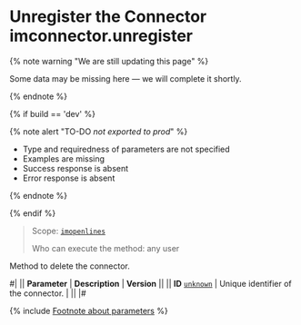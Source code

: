 # Unregister the Connector imconnector.unregister

{% note warning "We are still updating this page" %}

Some data may be missing here — we will complete it shortly.

{% endnote %}

{% if build == 'dev' %}

{% note alert "TO-DO _not exported to prod_" %}

- Type and requiredness of parameters are not specified
- Examples are missing
- Success response is absent
- Error response is absent
  
{% endnote %}

{% endif %}

> Scope: [`imopenlines`](../../scopes/permissions.md)
>
> Who can execute the method: any user

Method to delete the connector.

#|
|| **Parameter** | **Description** | **Version** ||
|| **ID**
[`unknown`](../../data-types.md) | Unique identifier of the connector. | ||
|#

{% include [Footnote about parameters](../../../_includes/required.md) %}